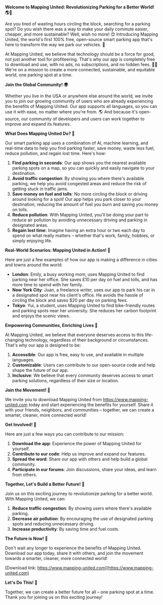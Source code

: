 **Welcome to Mapping United: Revolutionizing Parking for a Better World! 🌎🚗**

Are you tired of wasting hours circling the block, searching for a parking spot? Do you wish there was a way to make your daily commute easier, cheaper, and more sustainable? Well, wish no more! 😊 Introducing Mapping United, the world's first 100% free, open-source smart parking app that's here to transform the way we park our vehicles. 🚗

At Mapping United, we believe that technology should be a force for good, not just another tool for profiteering. That's why our app is completely free to download and use, with no ads, no subscriptions, and no hidden fees. 🙅‍♂️ We're on a mission to create a more connected, sustainable, and equitable world, one parking spot at a time.

**Join the Global Community! 🌍**

Whether you live in the USA or anywhere else around the world, we invite you to join our growing community of users who are already experiencing the benefits of Mapping United. Our app supports all languages, so you can use it with ease, no matter where you're from. 🌎 And because it's open-source, our community of developers and users can work together to improve and expand its features.

**What Does Mapping United Do? 🤔**

Our smart parking app uses a combination of AI, machine learning, and real-time data to help you find parking faster, save money, waste less fuel, reduce pollution, and regain lost time. Here's how:

1. **Find parking in seconds**: Our app shows you the nearest available parking spots on a map, so you can quickly and easily navigate to your destination.
2. **Avoid traffic congestion**: By showing you where there's available parking, we help you avoid congested areas and reduce the risk of getting stuck in traffic jams.
3. **Save money on fuel and tolls**: No more circling the block or driving around looking for a spot! Our app helps you park closer to your destination, reducing the amount of fuel you burn and saving you money on tolls.
4. **Reduce pollution**: With Mapping United, you'll be doing your part to reduce air pollution by avoiding unnecessary driving and parking in designated areas.
5. **Regain lost time**: Imagine having an extra hour or two each day to spend on what really matters – whether that's work, family, hobbies, or simply enjoying life.

**Real-World Scenarios: Mapping United in Action! 🚀**

Here are just a few examples of how our app is making a difference in cities and towns around the world:

* **London**: Emily, a busy working mom, uses Mapping United to find parking near her office. She saves £10 per day on fuel and tolls, and has more time to spend with her family.
* **New York City**: Juan, a freelance writer, uses our app to park his car in a designated spot near his client's office. He avoids the hassle of circling the block and saves $20 per day on parking fees.
* **Tokyo**: Yui, a student, uses Mapping United to find bike-friendly routes and parking spots near her university. She reduces her carbon footprint and enjoys the scenic views.

**Empowering Communities, Enriching Lives 🌟**

At Mapping United, we believe that everyone deserves access to this life-changing technology, regardless of their background or circumstances. That's why our app is designed to be:

1. **Accessible**: Our app is free, easy to use, and available in multiple languages.
2. **Customizable**: Users can contribute to our open-source code and help shape the future of our app.
3. **Inclusive**: We believe that every community deserves access to smart parking solutions, regardless of their size or location.

**Join the Movement! 🚀**

We invite you to download Mapping United from https://www.mapping-united.com today and start experiencing the benefits for yourself. Share it with your friends, neighbors, and communities – together, we can create a smarter, cleaner, more connected world!

**Get Involved! 🤝**

Here are just a few ways you can contribute to our mission:

1. **Download the app**: Experience the power of Mapping United for yourself.
2. **Contribute to our code**: Help us improve and expand our features.
3. **Spread the word**: Share our app with others and help build a global community.
4. **Participate in our forums**: Join discussions, share your ideas, and learn from others.

**Together, Let's Build a Better Future! 🌟**

Join us on this exciting journey to revolutionize parking for a better world. With Mapping United, we can:

1. **Reduce traffic congestion**: By showing users where there's available parking.
2. **Decrease air pollution**: By encouraging the use of designated parking spots and reducing unnecessary driving.
3. **Increase productivity**: By saving time and fuel costs.

**The Future is Now! 🚀**

Don't wait any longer to experience the benefits of Mapping United. Download our app today, share it with others, and join the movement towards a smarter, cleaner, more connected world!

[Download link: https://www.mapping-united.com](https://www.mapping-united.com)

**Let's Do This! 🎉**

Together, we can create a better future for all – one parking spot at a time. Thank you for joining us on this exciting journey!